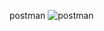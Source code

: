 postman 
![postman](https://user-images.githubusercontent.com/14231362/132752071-97c3bb2a-4beb-4a0a-893f-6e882d3b8222.jpg)
